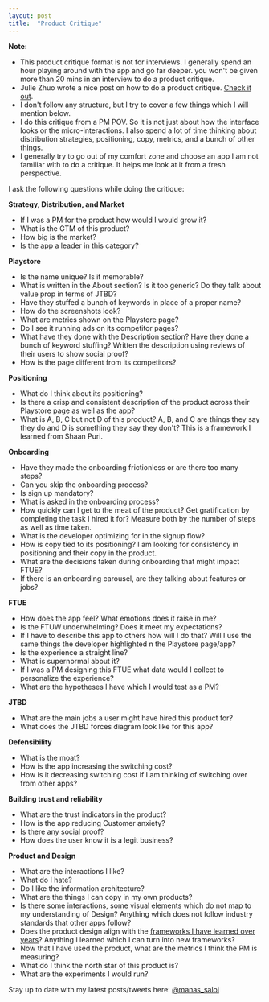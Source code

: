 ```yaml
---
layout: post
title:  "Product Critique"
---
```


**Note:**
- This product critique format is not for interviews. I generally spend an hour playing around with the app and go far deeper. you won't be given more than 20 mins in an interview to do a product critique.
- Julie Zhuo wrote a nice post on how to do a product critique. [Check it out](https://medium.com/the-year-of-the-looking-glass/how-to-do-a-product-critique-98b657050638).
- I don't follow any structure, but I try to cover a few things which I will mention below.
- I do this critique from a PM POV. So it is not just about how the interface looks or the micro-interactions. I also spend a lot of time thinking about distribution strategies, positioning, copy, metrics, and a bunch of other things.
- I generally try to go out of my comfort zone and choose an app I am not familiar with to do a critique. It helps me look at it from a fresh perspective.

I ask the following questions while doing the critique:

**Strategy, Distribution, and Market**
- If I was a PM for the product how would I would grow it?
- What is the GTM of this product?
- How big is the market?
- Is the app a leader in this category?

**Playstore**
- Is the name unique? Is it memorable?
- What is written in the About section? Is it too generic? Do they talk about value prop in terms of JTBD?
- Have they stuffed a bunch of keywords in place of a proper name?
- How do the screenshots look?
- What are metrics shown on the Playstore page?
- Do I see it running ads on its competitor pages?
- What have they done with the Description section? Have they done a bunch of keyword stuffing? Written the description using reviews of their users to show social proof?
- How is the page different from its competitors?

**Positioning**
- What do I think about its positioning?
- Is there a crisp and consistent description of the product across their Playstore page as well as the app?
- What is A, B, C but not D of this product? A, B, and C are things they say they do and D is something they say they don't? This is a framework I learned from Shaan Puri.

**Onboarding**
- Have they made the onboarding frictionless or are there too many steps?
- Can you skip the onboarding process?
- Is sign up mandatory?
- What is asked in the onboarding process?
- How quickly can I get to the meat of the product? Get gratification by completing the task I hired it for? Measure both by the number of steps as well as time taken.
- What is the developer optimizing for in the signup flow?
- How is copy tied to its positioning? I am looking for consistency in positioning and their copy in the product.
- What are the decisions taken during onboarding that might impact FTUE?
- If there is an onboarding carousel, are they talking about features or jobs?

**FTUE**
- How does the app feel? What emotions does it raise in me?
- Is the FTUW underwhelming? Does it meet my expectations?
- If I have to describe this app to others how will I do that? Will I use the same things the developer highlighted n the Playstore page/app?
- Is the experience a straight line?
- What is supernormal about it?
- If I was a PM designing this FTUE what data would I collect to personalize the experience?
- What are the hypotheses I have which I would test as a PM?

**JTBD**
- What are the main jobs a user might have hired this product for?
- What does the JTBD forces diagram look like for this app?

**Defensibility**
- What is the moat?
- How is the app increasing the switching cost?
- How is it decreasing switching cost if I am thinking of switching over from other apps?

**Building trust and reliability**
- What are the trust indicators in the product?
- How is the app reducing Customer anxiety?
- Is there any social proof?
- How does the user know it is a legit business?

**Product and Design**
- What are the interactions I like?
- What do I hate?
- Do I like the information architecture?
- What are the things I can copy in my own products?
- Is there some interactions, some visual elements which do not map to my understanding of Design? Anything which does not follow industry standards that other apps follow?
- Does the product design align with the [frameworks I have learned over years](https://manassaloi.com/2020/03/05/pm-frameworks.html)? Anything I learned which I can turn into new frameworks?
- Now that I have used the product, what are the metrics I think the PM is measuring?
- What do I think the north star of this product is?
- What are the experiments I would run?

Stay up to date with my latest posts/tweets here: [@manas_saloi](http://twitter.com/manas_saloi)
